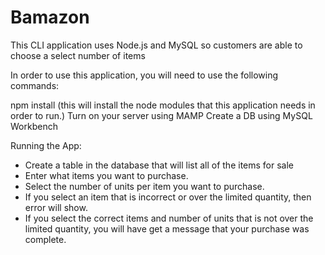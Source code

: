 # Bamazon
This CLI application uses Node.js and MySQL so customers are able to choose a select number of items

In order to use this application, you will need to use the following commands: 

npm install (this will install the node modules that this application needs in order to run.)
Turn on your server using MAMP
Create a DB using MySQL Workbench


Running the App: 
-  Create a table in the database that will list all of the items for sale 
- Enter what items you want to purchase. 
- Select the number of units per item you want to purchase. 
- If you select an item that is incorrect or over the limited quantity, then error will show. 
- If you select the correct items and number of units that is not over the limited quantity, you will have get a message that your purchase was complete. 

